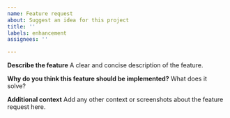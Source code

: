 ```yaml
---
name: Feature request
about: Suggest an idea for this project
title: ''
labels: enhancement
assignees: ''

---
```


<!-- Please fill out these fields -->

**Describe the feature**
A clear and concise description of the feature.

**Why do you think this feature should be implemented?**
What does it solve?

**Additional context**
Add any other context or screenshots about the feature request here.
